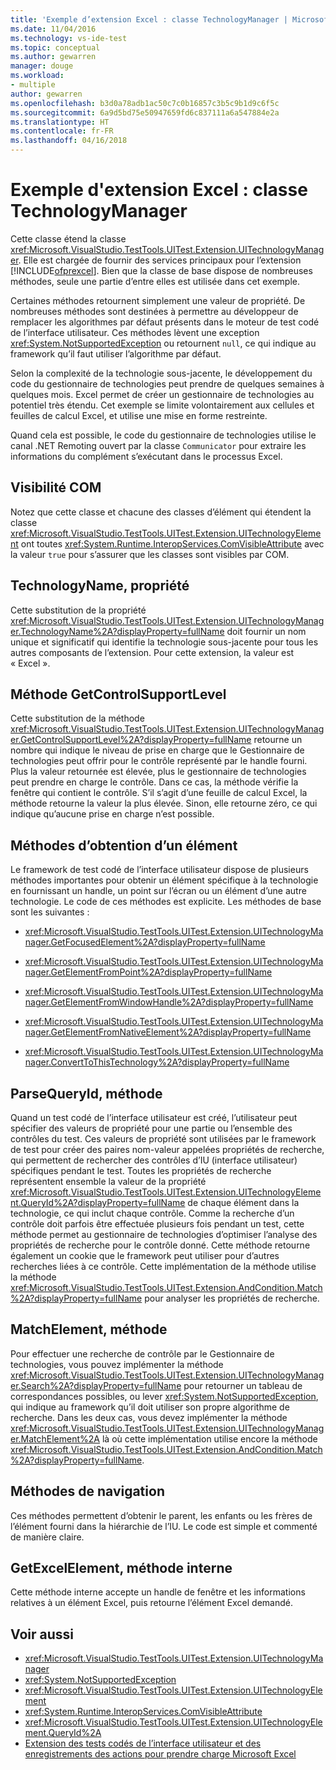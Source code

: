 ```yaml
---
title: 'Exemple d’extension Excel : classe TechnologyManager | Microsoft Docs'
ms.date: 11/04/2016
ms.technology: vs-ide-test
ms.topic: conceptual
ms.author: gewarren
manager: douge
ms.workload:
- multiple
author: gewarren
ms.openlocfilehash: b3d0a78adb1ac50c7c0b16857c3b5c9b1d9c6f5c
ms.sourcegitcommit: 6a9d5bd75e50947659fd6c837111a6a547884e2a
ms.translationtype: HT
ms.contentlocale: fr-FR
ms.lasthandoff: 04/16/2018
---
```

# <a name="sample-excel-extension-technologymanager-class"></a>Exemple d'extension Excel : classe TechnologyManager

Cette classe étend la classe <xref:Microsoft.VisualStudio.TestTools.UITest.Extension.UITechnologyManager>. Elle est chargée de fournir des services principaux pour l’extension [!INCLUDE[ofprexcel](../test/includes/ofprexcel_md.md)]. Bien que la classe de base dispose de nombreuses méthodes, seule une partie d’entre elles est utilisée dans cet exemple.

 Certaines méthodes retournent simplement une valeur de propriété. De nombreuses méthodes sont destinées à permettre au développeur de remplacer les algorithmes par défaut présents dans le moteur de test codé de l’interface utilisateur. Ces méthodes lèvent une exception <xref:System.NotSupportedException> ou retournent `null`, ce qui indique au framework qu’il faut utiliser l’algorithme par défaut.

 Selon la complexité de la technologie sous-jacente, le développement du code du gestionnaire de technologies peut prendre de quelques semaines à quelques mois. Excel permet de créer un gestionnaire de technologies au potentiel très étendu. Cet exemple se limite volontairement aux cellules et feuilles de calcul Excel, et utilise une mise en forme restreinte.

 Quand cela est possible, le code du gestionnaire de technologies utilise le canal .NET Remoting ouvert par la classe `Communicator` pour extraire les informations du complément s’exécutant dans le processus Excel.

## <a name="com-visibility"></a>Visibilité COM
 Notez que cette classe et chacune des classes d’élément qui étendent la classe <xref:Microsoft.VisualStudio.TestTools.UITest.Extension.UITechnologyElement> ont toutes <xref:System.Runtime.InteropServices.ComVisibleAttribute> avec la valeur `true` pour s’assurer que les classes sont visibles par COM.

## <a name="technologyname-property"></a>TechnologyName, propriété
 Cette substitution de la propriété <xref:Microsoft.VisualStudio.TestTools.UITest.Extension.UITechnologyManager.TechnologyName%2A?displayProperty=fullName> doit fournir un nom unique et significatif qui identifie la technologie sous-jacente pour tous les autres composants de l’extension. Pour cette extension, la valeur est « Excel ».

## <a name="getcontrolsupportlevel-method"></a>Méthode GetControlSupportLevel
 Cette substitution de la méthode <xref:Microsoft.VisualStudio.TestTools.UITest.Extension.UITechnologyManager.GetControlSupportLevel%2A?displayProperty=fullName> retourne un nombre qui indique le niveau de prise en charge que le Gestionnaire de technologies peut offrir pour le contrôle représenté par le handle fourni. Plus la valeur retournée est élevée, plus le gestionnaire de technologies peut prendre en charge le contrôle. Dans ce cas, la méthode vérifie la fenêtre qui contient le contrôle. S’il s’agit d’une feuille de calcul Excel, la méthode retourne la valeur la plus élevée. Sinon, elle retourne zéro, ce qui indique qu’aucune prise en charge n’est possible.

## <a name="methods-to-get-an-element"></a>Méthodes d’obtention d’un élément
 Le framework de test codé de l’interface utilisateur dispose de plusieurs méthodes importantes pour obtenir un élément spécifique à la technologie en fournissant un handle, un point sur l’écran ou un élément d’une autre technologie. Le code de ces méthodes est explicite. Les méthodes de base sont les suivantes :

-   <xref:Microsoft.VisualStudio.TestTools.UITest.Extension.UITechnologyManager.GetFocusedElement%2A?displayProperty=fullName>

-   <xref:Microsoft.VisualStudio.TestTools.UITest.Extension.UITechnologyManager.GetElementFromPoint%2A?displayProperty=fullName>

-   <xref:Microsoft.VisualStudio.TestTools.UITest.Extension.UITechnologyManager.GetElementFromWindowHandle%2A?displayProperty=fullName>

-   <xref:Microsoft.VisualStudio.TestTools.UITest.Extension.UITechnologyManager.GetElementFromNativeElement%2A?displayProperty=fullName>

-   <xref:Microsoft.VisualStudio.TestTools.UITest.Extension.UITechnologyManager.ConvertToThisTechnology%2A?displayProperty=fullName>

## <a name="parsequeryid-method"></a>ParseQueryId, méthode
 Quand un test codé de l’interface utilisateur est créé, l’utilisateur peut spécifier des valeurs de propriété pour une partie ou l’ensemble des contrôles du test. Ces valeurs de propriété sont utilisées par le framework de test pour créer des paires nom-valeur appelées propriétés de recherche, qui permettent de rechercher des contrôles d’IU (interface utilisateur) spécifiques pendant le test. Toutes les propriétés de recherche représentent ensemble la valeur de la propriété <xref:Microsoft.VisualStudio.TestTools.UITest.Extension.UITechnologyElement.QueryId%2A?displayProperty=fullName> de chaque élément dans la technologie, ce qui inclut chaque contrôle. Comme la recherche d’un contrôle doit parfois être effectuée plusieurs fois pendant un test, cette méthode permet au gestionnaire de technologies d’optimiser l’analyse des propriétés de recherche pour le contrôle donné. Cette méthode retourne également un cookie que le framework peut utiliser pour d’autres recherches liées à ce contrôle. Cette implémentation de la méthode utilise la méthode <xref:Microsoft.VisualStudio.TestTools.UITest.Extension.AndCondition.Match%2A?displayProperty=fullName> pour analyser les propriétés de recherche.

## <a name="matchelement-method"></a>MatchElement, méthode
 Pour effectuer une recherche de contrôle par le Gestionnaire de technologies, vous pouvez implémenter la méthode <xref:Microsoft.VisualStudio.TestTools.UITest.Extension.UITechnologyManager.Search%2A?displayProperty=fullName> pour retourner un tableau de correspondances possibles, ou lever <xref:System.NotSupportedException>, qui indique au framework qu’il doit utiliser son propre algorithme de recherche. Dans les deux cas, vous devez implémenter la méthode <xref:Microsoft.VisualStudio.TestTools.UITest.Extension.UITechnologyManager.MatchElement%2A> là où cette implémentation utilise encore la méthode <xref:Microsoft.VisualStudio.TestTools.UITest.Extension.AndCondition.Match%2A?displayProperty=fullName>.

## <a name="navigation-methods"></a>Méthodes de navigation
 Ces méthodes permettent d’obtenir le parent, les enfants ou les frères de l’élément fourni dans la hiérarchie de l’IU. Le code est simple et commenté de manière claire.

## <a name="getexcelelement-internal-method"></a>GetExcelElement, méthode interne
 Cette méthode interne accepte un handle de fenêtre et les informations relatives à un élément Excel, puis retourne l’élément Excel demandé.

## <a name="see-also"></a>Voir aussi

- <xref:Microsoft.VisualStudio.TestTools.UITest.Extension.UITechnologyManager>
- <xref:System.NotSupportedException>
- <xref:Microsoft.VisualStudio.TestTools.UITest.Extension.UITechnologyElement>
- <xref:System.Runtime.InteropServices.ComVisibleAttribute>
- <xref:Microsoft.VisualStudio.TestTools.UITest.Extension.UITechnologyElement.QueryId%2A>
- [Extension des tests codés de l’interface utilisateur et des enregistrements des actions pour prendre charge Microsoft Excel](../test/extending-coded-ui-tests-and-action-recordings-to-support-microsoft-excel.md)
